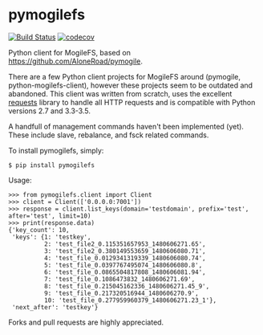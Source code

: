 pymogilefs
==========

[![Build Status](https://travis-ci.org/bwind/pymogilefs.svg?branch=master)](https://travis-ci.org/bwind/pymogilefs) [![codecov](https://codecov.io/gh/bwind/pymogilefs/branch/master/graph/badge.svg)](https://codecov.io/gh/bwind/pymogilefs)

Python client for MogileFS, based on https://github.com/AloneRoad/pymogile.

There are a few Python client projects for MogileFS around (pymogile,
python-mogilefs-client), however these projects seem to be outdated and
abandoned. This client was written from scratch, uses the excellent
[requests](https://github.com/kennethreitz/requests) library to handle all HTTP
requests and is compatible with Python versions 2.7 and 3.3-3.5.

A handfull of management commands haven't been implemented (yet). These include
slave, rebalance, and fsck related commands.

To install pymogilefs, simply:

    $ pip install pymogilefs

Usage:

    >>> from pymogilefs.client import Client
    >>> client = Client(['0.0.0.0:7001'])
    >>> response = client.list_keys(domain='testdomain', prefix='test', after='test', limit=10)
    >>> print(response.data)
    {'key_count': 10,
     'keys': {1: 'testkey',
              2: 'test_file2_0.115351657953_1480606271.65',
              3: 'test_file2_0.380149553659_1480606080.71',
              4: 'test_file_0.0129341319339_1480606080.74',
              5: 'test_file_0.0397767495074_1480606080.8',
              6: 'test_file_0.0865504817808_1480606081.94',
              7: 'test_file_0.1086473832_1480606271.69',
              8: 'test_file_0.215045162336_1480606271.45_9',
              9: 'test_file_0.217320516944_1480606270.9',
              10: 'test_file_0.277959960379_1480606271.23_1'},
     'next_after': 'testkey'}

Forks and pull requests are highly appreciated.
